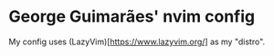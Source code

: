 # George Guimarães' nvim config

My config uses (LazyVim)[https://www.lazyvim.org/] as my "distro".
